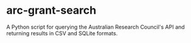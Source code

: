 # arc-grant-search
A Python script for querying the Australian Research Council's API and returning results in CSV and SQLite formats.
